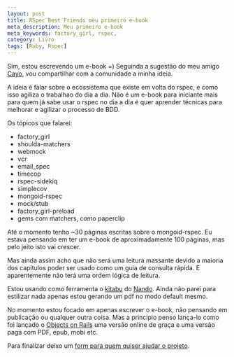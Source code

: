 ```yaml
---
layout: post
title: RSpec Best Friends meu primeiro e-book
meta_description: Meu primeiro e-book
meta_keywords: factory_girl, rspec,
category: Livro
tags: [Ruby, Rspec]
---
```


Sim, estou escrevendo um e-book =) Seguinda a sugestão do meu amigo [Cayo](http://www.yogodoshi.com/), vou compartilhar com a comunidade a minha ideia.

A ideia é falar sobre o ecossistema que existe em volta do rspec, e como isso agiliza o trabalhao do dia a dia.
Não é um e-book para iniciante mais para quem já sabe usar o rspec no dia a dia é quer aprender técnicas para melhorar e agilizar o processo de BDD.

Os tópicos que falarei:

- factory_girl
- shoulda-matchers
- webmock
- vcr
- email_spec
- timecop
- rspec-sidekiq
- simplecov
- mongoid-rspec
- mock/stub
- factory_girl-preload
- gems com matchers, como paperclip

Até o momento tenho ~30 páginas escritas sobre o mongoid-rspec. Eu estava pensando em ter um e-book de aproximadamente 100 páginas, mas pelo jeito isto vai crescer.

Mas ainda assim acho que não será uma leitura massante devido a maioria dos capítulos poder ser usado como um guia de consulta rápida. E aparentemente não terá uma ordem lógica de leitura.

Estou usando como ferramenta o [kitabu](https://github.com/fnando/kitabu) do [Nando](http://simplesideias.com.br/). Ainda não parei para estilizar nada apenas estou gerando um pdf no modo default mesmo.

No momento estou focado em apenas escrever o e-book, não pensando em publicação ou qualquer outra coisa. Mas a principio penso lança-lo como foi lançado o [Objects on Rails](http://objectsonrails.com) uma versão online de graça e uma versão paga com PDF, epub, mobi etc.

Para finalizar deixo um [form para quem quiser ajudar o projeto](https://docs.google.com/forms/d/1gnt5QfG146fn7nLZLKMh4W2JBfRKvBhiUXnEKNKkD68/viewform).
